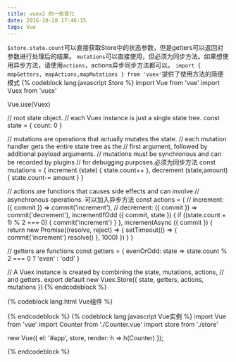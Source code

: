 ```yaml
---
title: vuex2 的一些变化
date: 2016-10-28 17:46:15
tags: Vue
---
```


`` $store.state.count ``可以直接获取Store中的状态参数，但是getters可以返回对参数进行处理后的结果。
``mutations``可以直接使用，但必须为同步方法。如果想使用异步方法，请使用``actions``，actions异步同步方法都可以。
``import { mapGetters, mapActions,mapMutations } from 'vuex'``提供了使用方法的简便模式
{%  codeblock lang:javascript Store %}
import Vue from 'vue'
import Vuex from 'vuex'

Vue.use(Vuex)

// root state object.
// each Vuex instance is just a single state tree.
const state = {
  count: 0
}

// mutations are operations that actually mutates the state.
// each mutation handler gets the entire state tree as the
// first argument, followed by additional payload arguments.
// mutations must be synchronous and can be recorded by plugins
// for debugging purposes.必须为同步方法
const mutations = {
  increment (state) {
    state.count++
  },
  decrement (state,amount) {
    state.count-= amount
  }
}

// actions are functions that causes side effects and can involve
// asynchronous operations. 可以加入异步方法
const actions = {
  // increment: ({ commit }) => commit('increment'),
  // decrement: ({ commit }) => commit('decrement'),
  incrementIfOdd ({ commit, state }) {
    if ((state.count + 1) % 2 === 0) {
      commit('increment')
    }
  },
  incrementAsync ({ commit }) {
    return new Promise((resolve, reject) => {
      setTimeout(() => {
        commit('increment')
        resolve()
      }, 1000)
    })
  }
}

// getters are functions
const getters = {
  evenOrOdd: state => state.count % 2 === 0 ? 'even' : 'odd'
}

// A Vuex instance is created by combining the state, mutations, actions,
// and getters.
export default new Vuex.Store({
  state,
  getters,
  actions,
  mutations
})
{% endcodeblock %}
<!--more-->
{%  codeblock lang:html Vue组件 %}
<template>
  <div id="app">
    \为转义字符，请忽略
    Clicked: \{\{ $store.state.count \}\} times, count is \{\{ evenOrOdd \}\}.
    <button @click="increment">+</button>
    <button @click="decrement(2)">-</button>
    <button @click="incrementIfOdd">Increment if odd</button>
    <button @click="incrementAsync">Increment async</button>
  </div>
</template>

<script>
import { mapGetters, mapActions,mapMutations } from 'vuex'
export default {
  computed: mapGetters([
    'evenOrOdd'
  ]),
  methods: {
    ...mapMutations([
      'increment',
      'decrement',
    ]),
    ...mapActions([
      'incrementIfOdd',
      'incrementAsync'
    ])
  }
}
</script>

{% endcodeblock %}
{%  codeblock lang:javascript Vue实例 %}
import Vue from 'vue'
import Counter from './Counter.vue'
import store from './store'

new Vue({
  el: '#app',
  store,
  render: h => h(Counter)
});

{% endcodeblock %}